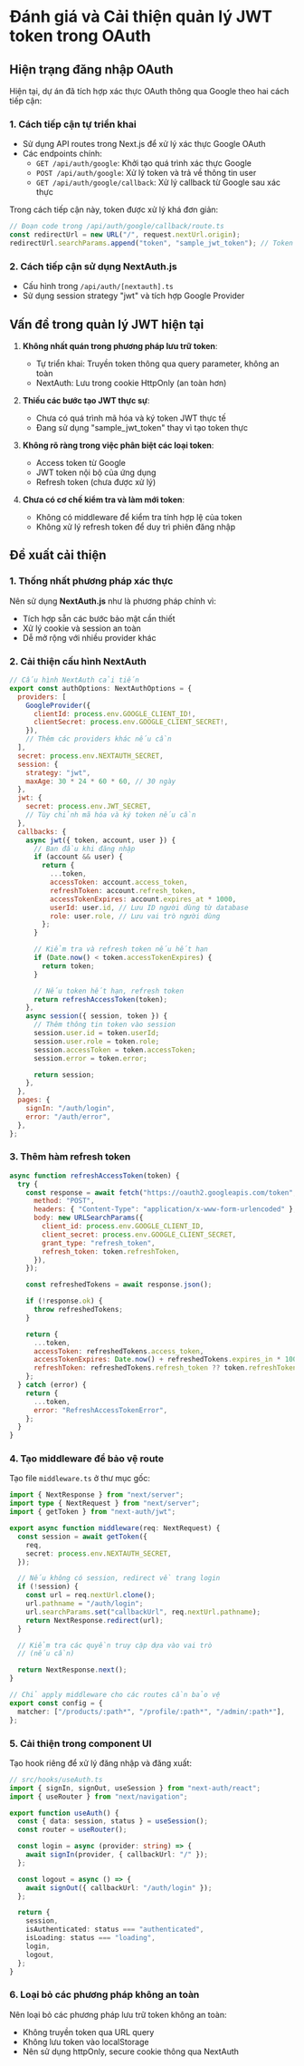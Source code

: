 # Đánh giá và Cải thiện quản lý JWT token trong OAuth

## Hiện trạng đăng nhập OAuth

Hiện tại, dự án đã tích hợp xác thực OAuth thông qua Google theo hai cách tiếp cận:

### 1. Cách tiếp cận tự triển khai

- Sử dụng API routes trong Next.js để xử lý xác thực Google OAuth
- Các endpoints chính:
  - `GET /api/auth/google`: Khởi tạo quá trình xác thực Google
  - `POST /api/auth/google`: Xử lý token và trả về thông tin user
  - `GET /api/auth/google/callback`: Xử lý callback từ Google sau xác thực

Trong cách tiếp cận này, token được xử lý khá đơn giản:

```javascript
// Đoạn code trong /api/auth/google/callback/route.ts
const redirectUrl = new URL("/", request.nextUrl.origin);
redirectUrl.searchParams.append("token", "sample_jwt_token"); // Token thực sẽ được tạo dựa trên userData
```

### 2. Cách tiếp cận sử dụng NextAuth.js

- Cấu hình trong `/api/auth/[nextauth].ts`
- Sử dụng session strategy "jwt" và tích hợp Google Provider

## Vấn đề trong quản lý JWT hiện tại

1. **Không nhất quán trong phương pháp lưu trữ token**:

   - Tự triển khai: Truyền token thông qua query parameter, không an toàn
   - NextAuth: Lưu trong cookie HttpOnly (an toàn hơn)

2. **Thiếu các bước tạo JWT thực sự**:

   - Chưa có quá trình mã hóa và ký token JWT thực tế
   - Đang sử dụng "sample_jwt_token" thay vì tạo token thực

3. **Không rõ ràng trong việc phân biệt các loại token**:

   - Access token từ Google
   - JWT token nội bộ của ứng dụng
   - Refresh token (chưa được xử lý)

4. **Chưa có cơ chế kiểm tra và làm mới token**:
   - Không có middleware để kiểm tra tính hợp lệ của token
   - Không xử lý refresh token để duy trì phiên đăng nhập

## Đề xuất cải thiện

### 1. Thống nhất phương pháp xác thực

Nên sử dụng **NextAuth.js** như là phương pháp chính vì:

- Tích hợp sẵn các bước bảo mật cần thiết
- Xử lý cookie và session an toàn
- Dễ mở rộng với nhiều provider khác

### 2. Cải thiện cấu hình NextAuth

```javascript
// Cấu hình NextAuth cải tiến
export const authOptions: NextAuthOptions = {
  providers: [
    GoogleProvider({
      clientId: process.env.GOOGLE_CLIENT_ID!,
      clientSecret: process.env.GOOGLE_CLIENT_SECRET!,
    }),
    // Thêm các providers khác nếu cần
  ],
  secret: process.env.NEXTAUTH_SECRET,
  session: {
    strategy: "jwt",
    maxAge: 30 * 24 * 60 * 60, // 30 ngày
  },
  jwt: {
    secret: process.env.JWT_SECRET,
    // Tùy chỉnh mã hóa và ký token nếu cần
  },
  callbacks: {
    async jwt({ token, account, user }) {
      // Ban đầu khi đăng nhập
      if (account && user) {
        return {
          ...token,
          accessToken: account.access_token,
          refreshToken: account.refresh_token,
          accessTokenExpires: account.expires_at * 1000,
          userId: user.id, // Lưu ID người dùng từ database
          role: user.role, // Lưu vai trò người dùng
        };
      }

      // Kiểm tra và refresh token nếu hết hạn
      if (Date.now() < token.accessTokenExpires) {
        return token;
      }

      // Nếu token hết hạn, refresh token
      return refreshAccessToken(token);
    },
    async session({ session, token }) {
      // Thêm thông tin token vào session
      session.user.id = token.userId;
      session.user.role = token.role;
      session.accessToken = token.accessToken;
      session.error = token.error;

      return session;
    },
  },
  pages: {
    signIn: "/auth/login",
    error: "/auth/error",
  },
};
```

### 3. Thêm hàm refresh token

```javascript
async function refreshAccessToken(token) {
  try {
    const response = await fetch("https://oauth2.googleapis.com/token", {
      method: "POST",
      headers: { "Content-Type": "application/x-www-form-urlencoded" },
      body: new URLSearchParams({
        client_id: process.env.GOOGLE_CLIENT_ID,
        client_secret: process.env.GOOGLE_CLIENT_SECRET,
        grant_type: "refresh_token",
        refresh_token: token.refreshToken,
      }),
    });

    const refreshedTokens = await response.json();

    if (!response.ok) {
      throw refreshedTokens;
    }

    return {
      ...token,
      accessToken: refreshedTokens.access_token,
      accessTokenExpires: Date.now() + refreshedTokens.expires_in * 1000,
      refreshToken: refreshedTokens.refresh_token ?? token.refreshToken,
    };
  } catch (error) {
    return {
      ...token,
      error: "RefreshAccessTokenError",
    };
  }
}
```

### 4. Tạo middleware để bảo vệ route

Tạo file `middleware.ts` ở thư mục gốc:

```typescript
import { NextResponse } from "next/server";
import type { NextRequest } from "next/server";
import { getToken } from "next-auth/jwt";

export async function middleware(req: NextRequest) {
  const session = await getToken({
    req,
    secret: process.env.NEXTAUTH_SECRET,
  });

  // Nếu không có session, redirect về trang login
  if (!session) {
    const url = req.nextUrl.clone();
    url.pathname = "/auth/login";
    url.searchParams.set("callbackUrl", req.nextUrl.pathname);
    return NextResponse.redirect(url);
  }

  // Kiểm tra các quyền truy cập dựa vào vai trò
  // (nếu cần)

  return NextResponse.next();
}

// Chỉ apply middleware cho các routes cần bảo vệ
export const config = {
  matcher: ["/products/:path*", "/profile/:path*", "/admin/:path*"],
};
```

### 5. Cải thiện trong component UI

Tạo hook riêng để xử lý đăng nhập và đăng xuất:

```typescript
// src/hooks/useAuth.ts
import { signIn, signOut, useSession } from "next-auth/react";
import { useRouter } from "next/navigation";

export function useAuth() {
  const { data: session, status } = useSession();
  const router = useRouter();

  const login = async (provider: string) => {
    await signIn(provider, { callbackUrl: "/" });
  };

  const logout = async () => {
    await signOut({ callbackUrl: "/auth/login" });
  };

  return {
    session,
    isAuthenticated: status === "authenticated",
    isLoading: status === "loading",
    login,
    logout,
  };
}
```

### 6. Loại bỏ các phương pháp không an toàn

Nên loại bỏ các phương pháp lưu trữ token không an toàn:

- Không truyền token qua URL query
- Không lưu token vào localStorage
- Nên sử dụng httpOnly, secure cookie thông qua NextAuth
